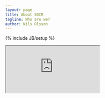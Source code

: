 ```yaml
---
layout: page
title: About SDCR
tagline: Who are we?
author: Nils Olsson
---
```

{% include JB/setup %}

<!-- Google Map embed -->
<div id="map-container">
  <iframe id="map" src="https://www.google.com/maps/embed/v1/place?q=san%20diego%20city%20college&key=AIzaSyC-c-4P3FhPrpP08DmDmrwjG44DUE3v_LU"></iframe> 
</div>
<style>
  #map-container {
    background-size: cover;
    height: 0;
    width: 100;
    padding-bottom: 56.25%; /* 16:9 */
    
  #map {
    widthL 100%;
    heightL "450";
    frameborder: "0";
    style: "border:0";
  }
</style>
